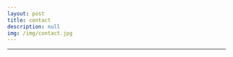 ```yaml
---
layout: post
title: contact
description: null
img: /img/contact.jpg
---
```


***

<link rel="stylesheet" href="https://cdn.rawgit.com/jpswalsh/academicons/master/css/academicons.min.css">
<!-- above source for Academicons, such as for ResearchGate, and the like -->

<br>

<span class="contacticon center">
	<a href="mailto:jared.desjardins@colorado.edu" title="Email"><i class="fa fa-envelope-square"></i></a>
	<a href="http://www.linkedin.com/in/jareddesjardins/" title="LinkedIn" target="_blank"><i class="fa fa-linkedin-in"></i></a>
	<a href="http://www.researchgate.net/profile/Jared_Desjardins" title="ResearchGate"><i class="ai ai-researchgate"></i></a>
	<!-- <a href="http://github.com/jared-desjardins" title="GitHub"><i class="fa fa-github-square"></i></a> -->
</span>
